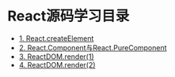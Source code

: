 # React源码学习目录

* [1. React.createElement](./create-element)
* [2. React.Component与React.PureComponent](./react.component)
* [3. ReactDOM.render(1)](./reactdom.render)
* [4. ReactDOM.render(2)](./reactdom.render2)
